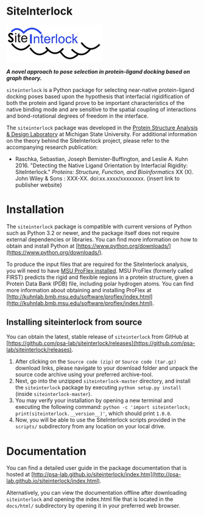 # SiteInterlock

<div style="max-width:50%;">
<img src="docs/sources/images/logo_small.png" alt="SiteInterlock Logo">
</div>


***A novel approach to pose selection in protein-ligand docking based on graph theory.***

`siteinterlock` is a Python package for selecting near-native protein-ligand
docking poses based upon the hypothesis that interfacial rigidification
of both the protein and ligand prove to be important characteristics of
the native binding mode and are sensitive to the spatial coupling of
interactions and bond-rotational degrees of freedom in the interface.

The `siteinterlock` package was developed in the
[Protein Structure Analysis & Design Laboratory](http://www.kuhnlab.bmb.msu.edu)
at Michigan State University. For additional information on the theory
behind the SiteInterlock project, please refer to the accompanying research publication:

- Raschka, Sebastian, Joseph Bemister-Buffington, and Leslie A. Kuhn 2016.
"Detecting the Native Ligand Orientation by Interfacial Rigidity: SiteInterlock."
*Proteins: Structure, Function, and Bioinformatics*
XX (X). John Wiley & Sons : XXX-XX. doi:xx.xxxx/xxxxxxxx.
 {insert link to publisher website}

# Installation

The `siteinterlock` package is compatible with current versions of Python
such as Python 3.2 or newer, and the package itself does not require external
dependencies or libraries. You can find more information on how to obtain
and install Python at [https://www.python.org/downloads/](https://www.python.org/downloads/).

To produce the input files that are required for the SiteInterlock analysis,
you will need to have [MSU ProFlex installed](http://kuhnlab.bmb.msu.edu/software/index.html).
MSU ProFlex (formerly called FIRST) predicts the rigid and flexible regions in a protein structure,
given a Protein Data Bank (PDB) file, including polar hydrogen atoms. You can find more information
about obtaining and installing ProFlex at [http://kuhnlab.bmb.msu.edu/software/proflex/index.html](http://kuhnlab.bmb.msu.edu/software/proflex/index.html).


## Installing siteinterlock from source

You can obtain the latest, stable release of `siteinterlock` from GitHub at [https://github.com/psa-lab/siteinterlock/releases](https://github.com/psa-lab/siteinterlock/releases).

1. After clicking on the `Source code (zip)` or `Source code (tar.gz)` download links,
please navigate to your download folder and unpack the source code archive using your preferred archive-tool.
2. Next, go into the unzipped `siteinterlock-master` directory,
and install the `siteinterlock`
package by executing `python setup.py install` (inside `siteinterlock-master`).
3. You may verify your installation by opening a new
terminal and executing the following command:
`python -c 'import siteinterlock; print(siteinterlock.__version__)'`, which should print `1.0.0`.
4. Now, you will be able to use the SiteInterlock scripts provided
in the `scripts/` subdirectory from any location on your local drive.


# Documentation

You can find a detailed user guide in the package documentation that
is hosted at [http://psa-lab.github.io/siteinterlock/index.htm](http://psa-lab.github.io/siteinterlock/index.html).

Alternatively, you can view the documentation offline after
downloading `siteinterlock` and opening the index.html file that is
located in the `docs/html/` subdirectory by opening it in your preferred web browser.
